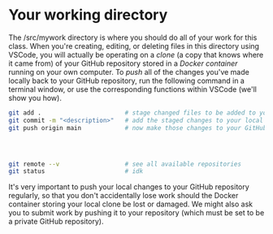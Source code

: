 # Your working directory

The /src/mywork directory is where you should do all of your work for this class. When you're creating, editing, or deleting files in this directory using VSCode, you will actually be operating on a *clone* (a copy that knows where it came from) of your GitHub repository stored in a *Docker container* running on your own computer. To *push* all of the changes you've made locally back to your GitHub repository, run the following command in a terminal window, or use the corresponding functions within VSCode (we'll show you how).

``` sh
git add .                       # stage changed files to be added to your local clone
git commit -m "<description>"   # add the staged changes to your local clone 
git push origin main            # now make those changes to your GitHub repository




git remote --v                  # see all available repositories
git status                      # idk
```

It's very important to push your local changes to your GitHub repository regularly, so that you don't accidentally lose work should the Docker container storing your local clone be lost or damaged. We might also ask you to submit work by pushing it to your repository (which must be set to be a private GitHub repository).
